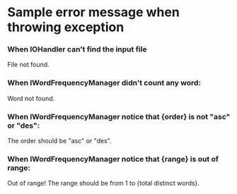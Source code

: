 # Sample error message when throwing exception

### When IOHandler can't find the input file
File not found.

### When IWordFrequencyManager didn't count any word:
Word not found.

### When IWordFrequencyManager notice that {order} is not "asc" or "des":
The order should be "asc" or "des".

### When IWordFrequencyManager notice that {range} is out of range:
Out of range! The range should be from 1 to {total distinct words}.